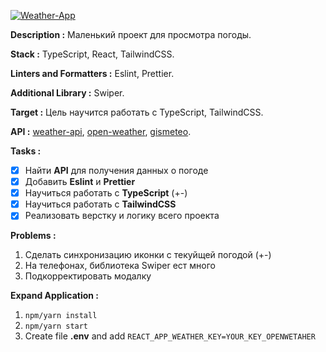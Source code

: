 <a href="https://www.figma.com/file/b1OB7hsG76yofG9FU2Xrow/Weather-App?node-id=0%3A1&t=Aub7sscuBbFU5lgX-1" title="Figma link"><img src="https://github.com/Innovavtion/weather-react/blob/main/design/banner/Banner.png" alt="Weather-App"></a>

**Description :** Маленький проект для просмотра погоды.

**Stack :** TypeScript, React, TailwindCSS.

**Linters and Formatters :** Eslint, Prettier.

**Additional Library :** Swiper.

**Target :** Цель научится работать с TypeScript, TailwindCSS.

**API :** [weather-api](https://github.com/robertoduessmann/weather-api), [open-weather](https://openweathermap.org/), [gismeteo](https://www.gismeteo.ru/api/#description).

**Tasks :**

- [x] Найти **API** для получения данных о погоде
- [x] Добавить **Eslint** и **Prettier**
- [x] Научиться работать с **TypeScript** (+-)
- [x] Научиться работать с **TailwindCSS**
- [x] Реализовать верстку и логику всего проекта

**Problems :**

1. Сделать синхронизацию иконки с текуйщей погодой (+-)
2. На телефонах, библиотека Swiper ест много
3. Подкорректировать модалку

**Expand Application :**

1. `npm/yarn install`
2. `npm/yarn start`
3. Create file **.env** and add `REACT_APP_WEATHER_KEY=YOUR_KEY_OPENWETAHER`
